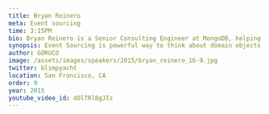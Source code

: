 ```yaml
---
title: Bryan Reinero
meta: Event sourcing
time: 3:15PM
bio: Bryan Reinero is a Senior Consulting Engineer at MongoDB, helping users optimize MongoDB for scale and performance. Prior to his work as a Consulting Engineer, Bryan contributor to the Java Driver for MongoDB. Earlier Bryan was Software Engineering Manager at Valueclick, leading the design and development of large scale online marketing applications for advertising, retargeting, real-time bidding and campaign optimization. Earlier still, Bryan specialized in software for embedded systems at Ricoh Corporation. Bryan also developed data analysis, signal processing and aeroacoustic research software at the Experimental Physics Branch of Ames Research Center.
synopsis: Event Sourcing is powerful way to think about domain objects and transaction processing. Rather than persisting an object in it's current state, event sourcing instead writes an immutable log of deltas (domain events) to the database. from this set of events, an object's state is derived, at any point in the past, simply by replaying the event history sequentially.  Event sourcing is a deceptively radical idea which challenges our contemporary notions about transaction processing, while also being a mature pattern with a long history. This talk will take a look at how event processing is used across a spectrum of use cases, including database engines and financial systems, to Google Docs hacks.
author: GORUCO
image: /assets/images/speakers/2015/bryan_reinero_16-9.jpg
twitter: blimpyacht
location: San Francisco, CA
order: 9
year: 2015
youtube_video_id: dOlTRl8gJIs
---
```

